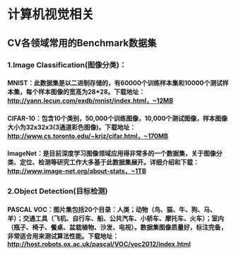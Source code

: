 # 计算机视觉相关

## CV各领域常用的Benchmark数据集
### 1.Image Classification(图像分类)：
#### MNIST：此数据集是以二进制存储的，有60000个训练样本集和10000个测试样本集，每个样本图像的宽高为28*28。下载地址：http://yann.lecun.com/exdb/mnist/index.html，~12MB
#### CIFAR-10：包含10个类别，50,000个训练图像，10,000个测试图像，样本图像大小为32x32x3(3通道彩色图像)。下载地址：http://www.cs.toronto.edu/~kriz/cifar.html，~170MB
#### ImageNet：是目前深度学习图像领域应用得非常多的一个数据集，关于图像分类、定位、检测等研究工作大多基于此数据集展开。详细介绍和下载：http://www.image-net.org/about-stats，~1TB
### 2.Object Detection(目标检测)
#### PASCAL VOC：图片集包括20个目录：人类；动物（鸟、猫、牛、狗、马、羊）；交通工具（飞机、自行车、船、公共汽车、小轿车、摩托车、火车）；室内（瓶子、椅子、餐桌、盆栽植物、沙发、电视）。数据集图像质量好，标注完备，非常适合用来测试算法性能。下载地址：http://host.robots.ox.ac.uk/pascal/VOC/voc2012/index.html
